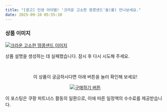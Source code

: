 ```yaml
---
title: "[광고] 인생 아이템! '크라운 고소한 땅콩샌드'을(를) 만나보세요."
date: 2025-09-10 05:55:10
---
```

### 상품 이미지
[![크라운 고소한 땅콩샌드 이미지](https://ads-partners.coupang.com/image1/Db8r9WtC1BTDzy71DcYKSTnwus2dwpmBs0t88FB5LPyr2mbRVYAbCTwuqKly8a6pMYahaBUItsuS-fCRqYU-BBPUkbTdxMqURlWIpQT9hkBx2NpjEAH_CJ-FjcHxgFud0n2E0haZL8o4XqGHVj7OeKo1O73wyqPNBRsJgFiQadYu7TmX2N2LjKHD3T3WdS0KLyitnxdlWPam9bACzxJekxqo-O22-GtatXOFISi4-9kSjhy2uPOUJaMNF14PsBvQyo2_NQVWhqNguPJUm4uUcehtPO0=)](https://link.coupang.com/re/AFFSDP?lptag=AF8916626&pageKey=8289731246&itemId=23833081949&vendorItemId=90766226752&traceid=V0-153-28c5cc10a250c654&requestid=20250910145454778266296696&token=31850C%7CMIXED)

상품 설명을 생성하는 데 실패했습니다. 잠시 후 다시 시도해 주세요.



<br>

<div align="center">
  <p>이 상품이 궁금하시다면 아래 버튼을 눌러 확인해 보세요!</p>
  <a href="https://link.coupang.com/re/AFFSDP?lptag=AF8916626&pageKey=8289731246&itemId=23833081949&vendorItemId=90766226752&traceid=V0-153-28c5cc10a250c654&requestid=20250910145454778266296696&token=31850C%7CMIXED" target="_blank">
    <img src="https://img.shields.io/badge/지금 바로 구매하기-FF5722?style=for-the-badge&logo=coupa&logoColor=white" alt="구매하기 버튼">
  </a>
</div>

이 포스팅은 쿠팡 파트너스 활동의 일환으로, 이에 따른 일정액의 수수료를 제공받습니다.

